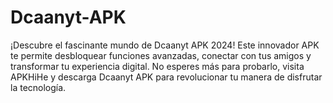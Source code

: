 # Dcaanyt-APK
¡Descubre el fascinante mundo de Dcaanyt APK 2024! Este innovador APK te permite desbloquear funciones avanzadas, conectar con tus amigos y transformar tu experiencia digital. No esperes más para probarlo, visita APKHiHe y descarga Dcaanyt APK para revolucionar tu manera de disfrutar la tecnología.
